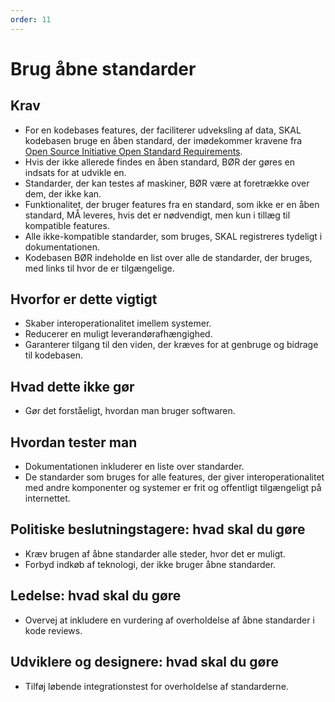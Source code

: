 ```yaml
---
order: 11
---
```


# Brug åbne standarder

## Krav

* For en kodebases features, der faciliterer udveksling af data, SKAL kodebasen bruge en åben standard, der imødekommer kravene fra [Open Source Initiative Open Standard Requirements](https://opensource.org/osr).
* Hvis der ikke allerede findes en åben standard, BØR der gøres en indsats for at udvikle en.
* Standarder, der kan testes af maskiner, BØR være at foretrække over dem, der ikke kan.
* Funktionalitet, der bruger features fra en standard, som ikke er en åben standard, MÅ leveres, hvis det er nødvendigt, men kun i tillæg til kompatible features.
* Alle ikke-kompatible standarder, som bruges, SKAL registreres tydeligt i dokumentationen.
* Kodebasen BØR indeholde en list over alle de standarder, der bruges, med links til hvor de er tilgængelige.

## Hvorfor er dette vigtigt

* Skaber interoperationalitet imellem systemer.
* Reducerer en muligt leverandørafhængighed.
* Garanterer tilgang til den viden, der kræves for at genbruge og bidrage til kodebasen.

## Hvad dette ikke gør

* Gør det forståeligt, hvordan man bruger softwaren.

## Hvordan tester man

* Dokumentationen inkluderer en liste over standarder.
* De standarder som bruges for alle features, der giver interoperationalitet med andre komponenter og systemer er frit og offentligt tilgængeligt på internettet.

## Politiske beslutningstagere: hvad skal du gøre

* Kræv brugen af åbne standarder alle steder, hvor det er muligt.
* Forbyd indkøb af teknologi, der ikke bruger åbne standarder.

## Ledelse: hvad skal du gøre

* Overvej at inkludere en vurdering af overholdelse af åbne standarder i kode reviews.

## Udviklere og designere: hvad skal du gøre

* Tilføj løbende integrationstest for overholdelse af standarderne.
